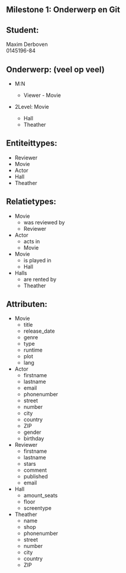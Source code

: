 Milestone 1: Onderwerp en Git
---

Student:
--------
Maxim Derboven  
0145196-84

Onderwerp: (veel op veel)
-------------------------
- M:N
  - Viewer - Movie


- 2Level: Movie
  - Hall
  - Theather


Entiteittypes:
--------------
- Reviewer
- Movie
- Actor
- Hall
- Theather

Relatietypes:
-------------

- Movie
  - was reviewed by
  - Reviewer
- Actor
  - acts in
  - Movie
- Movie
  - is played in
  - Hall
- Halls
  - are rented by
  - Theather

Attributen:
-----------

- Movie
  - title
  - release_date
  - genre
  - type
  - runtime
  - plot
  - lang
- Actor
  - firstname
  - lastname
  - email
  - phonenumber
  - street
  - number
  - city
  - country
  - ZIP
  - gender
  - birthday
- Reviewer
  - firstname
  - lastname
  - stars
  - comment
  - published
  - email
- Hall
  - amount_seats
  - floor
  - screentype
- Theather
  - name
  - shop
  - phonenumber
  - street
  - number
  - city
  - country
  - ZIP
